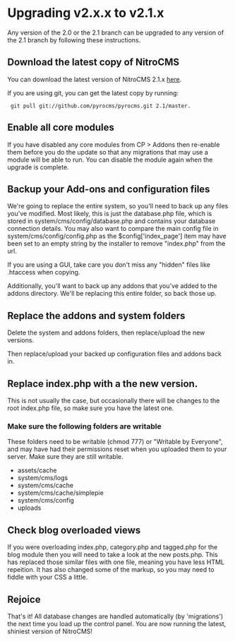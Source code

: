 # Upgrading v2.x.x to v2.1.x

Any version of the 2.0 or the 2.1 branch can be upgraded to any version of the 2.1 branch by following these instructions.

</div>
<div class="doc_content">

## Download the latest copy of NitroCMS

You can download the latest version of NitroCMS 2.1.x [here](https://github.com/pyrocms/pyrocms/zipball/2.1/master).

If you are using git, you can get the latest copy by running:

     git pull git://github.com/pyrocms/pyrocms.git 2.1/master.

## Enable all core modules

If you have disabled any core modules from CP > Addons then re-enable them before you do the update so that any migrations that may use a module will be able to run. You can disable the module again when the upgrade is complete.

## Backup your Add-ons and configuration files

We're going to replace the entire system, so you'll need to back up any files you've modified. Most likely, this is just the database.php file, which is stored in system/cms/config/database.php and contains your database connection details. You may also want to compare the main config file in system/cms/config/config.php as the $config['index\_page'] item may have been set to an empty string by the installer to remove "index.php" from the url.  

If you are using a GUI, take care you don't miss any "hidden" files like .htaccess when copying.

Additionally, you'll want to back up any addons that you've added to the addons directory. We'll be replacing this entire folder, so back those up.

## Replace the addons and system folders

Delete the system and addons folders, then replace/upload the new versions.

Then replace/upload your backed up configuration files and addons back in.

## Replace index.php with a the new version.

This is not usually the case, but occasionally there will be changes to the root index.php file, so make sure you have the latest one.

### Make sure the following folders are writable

These folders need to be writable (chmod 777) or "Writable by Everyone", and may have had their permissions reset when you uploaded 
them to your server. Make sure they are still writable.

* assets/cache
* system/cms/logs
* system/cms/cache
* system/cms/cache/simplepie
* system/cms/config
* uploads

## Check blog overloaded views

If you were overloading index.php, category.php and tagged.php for the blog module then you will need to take a look at the new posts.php. 
This has replaced those similar files with one file, meaning you have less HTML repeition. It has also changed some of the markup, so you 
may need to fiddle with your CSS a little.

## Rejoice

That's it! All database changes are handled automatically (by 'migrations') the next time you load up the control panel. You are now running the latest, shiniest version of NitroCMS!
